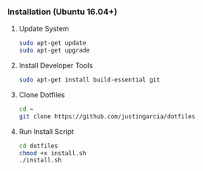 ### Installation (Ubuntu 16.04+)
1. Update System
   ```bash
   sudo apt-get update
   sudo apt-get upgrade
   ```
2. Install Developer Tools
   ```bash
   sudo apt-get install build-essential git
   ```
3. Clone Dotfiles
   ```bash
   cd ~
   git clone https://github.com/justingarcia/dotfiles
   ```
4. Run Install Script
   ```bash
   cd dotfiles
   chmod +x install.sh
   ./install.sh
   ```
